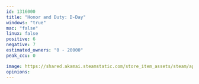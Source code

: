 ```yaml
---
id: 1316000
title: "Honor and Duty: D-Day"
windows: "true"
mac: "false"
linux: false
positive: 6
negative: 7
estimated_owners: "0 - 20000"
peak_ccu: 0

image: https://shared.akamai.steamstatic.com/store_item_assets/steam/apps/1316000/header.jpg?t=1599079758
opinions:
---
```

